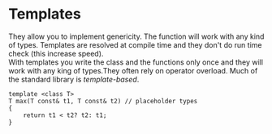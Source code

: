 # Templates
They allow you to implement genericity. The function will work with any kind of types.
Templates are resolved at compile time and they don't do run time check (this increase speed).<br/>
With templates you write the class and the functions only once and they will work with any king of types.They often rely on operator overload. Much of the standard library is *template-based*.<br/>

```
template <class T>
T max(T const& t1, T const& t2) // placeholder types
{
    return t1 < t2? t2: t1;
}
```
